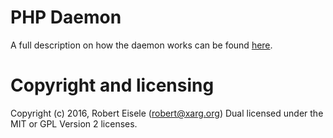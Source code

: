 # PHP Daemon

A full description on how the daemon works can be found [here](http://www.xarg.org/2016/07/how-to-write-a-php-daemon/).

Copyright and licensing
===
Copyright (c) 2016, Robert Eisele (robert@xarg.org)
Dual licensed under the MIT or GPL Version 2 licenses.
